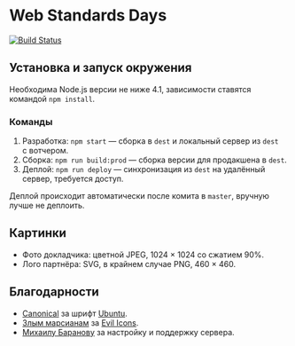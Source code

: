 # Web Standards Days

[![Build Status](https://travis-ci.org/web-standards-ru/web-standards-days.svg?branch=master)](https://travis-ci.org/web-standards-ru/web-standards-days)

## Установка и запуск окружения

Необходима Node.js версии не ниже 4.1, зависимости ставятся командой `npm install`.

### Команды

1. Разработка: `npm start` — сборка в `dest` и локальный сервер из `dest` с вотчером.
2. Сборка: `npm run build:prod` — сборка версии для продакшена в `dest`.
3. Деплой: `npm run deploy` — синхронизация из `dest` на удалённый сервер, требуется доступ.

Деплой происходит автоматически после комита в `master`, вручную лучше не деплоить.

## Картинки

- Фото докладчика: цветной JPEG, 1024 × 1024 со сжатием 90%.
- Лого партнёра: SVG, в крайнем случае PNG, 460 × 460.

## Благодарности

- [Canonical](http://www.canonical.com/) за шрифт [Ubuntu](http://font.ubuntu.com/).
- [Злым марсианам](https://evilmartians.com/) за [Evil Icons](http://evil-icons.io/).
- [Михаилу Баранову](http://designnotfound.ru/) за настройку и поддержку сервера.
